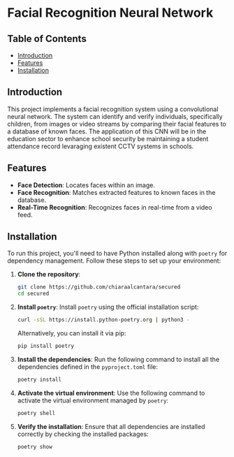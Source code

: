 # Facial Recognition Neural Network

## Table of Contents
- [Introduction](#introduction)
- [Features](#features)
- [Installation](#installation)
<!-- - [Usage](#usage)
- [Dataset](#dataset)
- [Training](#training)
- [Evaluation](#evaluation)
- [Results](#results) -->
<!-- - [Contributing](#contributing) -->
<!-- - [License](#license) -->

## Introduction
This project implements a facial recognition system using a convolutional neural network. The system can identify and verify individuals, specifically children, from images or video streams by comparing their facial features to a database of known faces. The application of this CNN will be in the education sector to enhance school security be maintaining a student attendance record levaraging existent CCTV systems in schools.

## Features
- **Face Detection**: Locates faces within an image.
- **Face Recognition**: Matches extracted features to known faces in the database.
- **Real-Time Recognition**: Recognizes faces in real-time from a video feed.

## Installation
To run this project, you'll need to have Python installed along with `poetry` for dependency management. Follow these steps to set up your environment:

1. **Clone the repository**:
    ```sh
    git clone https://github.com/chiaraalcantara/secured
    cd secured
    ```

2. **Install `poetry`**:
    Install `poetry` using the official installation script:
    ```sh
    curl -sSL https://install.python-poetry.org | python3 -
    ```
    Alternatively, you can install it via pip:
    ```sh
    pip install poetry
    ```

3. **Install the dependencies**:
    Run the following command to install all the dependencies defined in the `pyproject.toml` file:
    ```sh
    poetry install
    ```

4. **Activate the virtual environment**:
    Use the following command to activate the virtual environment managed by `poetry`:
    ```sh
    poetry shell
    ```

5. **Verify the installation**:
    Ensure that all dependencies are installed correctly by checking the installed packages:
    ```sh
    poetry show
    ```


<!-- ## Usage
To use the facial recognition system, follow these steps:

1. **Prepare the dataset**: Place your training images in the `data/train` directory and your testing images in the `data/test` directory.

2. **Train the model**:
    ```sh
    python train.py
    ```

3. **Evaluate the model**:
    ```sh
    python evaluate.py
    ```

4. **Run real-time recognition**:
    ```sh
    python recognize.py
    ```

## Dataset
The dataset should be organized as follows:
```
data/
  ├── train/
  │   ├── person1/
  │   │   ├── image1.jpg
  │   │   ├── image2.jpg
  │   ├── person2/
  │   │   ├── image1.jpg
  │   │   ├── image2.jpg
  ├── test/
      ├── person1/
      │   ├── image1.jpg
      │   ├── image2.jpg
      ├── person2/
      │   ├── image1.jpg
      │   ├── image2.jpg
```

## Training
To train the neural network, use the `train.py` script. This script will load the training images, preprocess them, and train the neural network model.

```sh
python train.py
```

## Evaluation
To evaluate the trained model, use the `evaluate.py` script. This will test the model on the test dataset and print the accuracy and other metrics.

```sh
python evaluate.py
```

## Results
After training and evaluation, you can find the results and metrics in the `results` directory. This will include accuracy, loss plots, and other relevant data. -->

<!-- ## Contributing
Contributions are welcome! Please follow these steps to contribute:

1. Fork the repository.
2. Create a new branch (`git checkout -b feature-branch`).
3. Make your changes.
4. Commit your changes (`git commit -am 'Add new feature'`).
5. Push to the branch (`git push origin feature-branch`).
6. Create a new Pull Request.

## License
This project is licensed under the MIT License. See the [LICENSE](LICENSE) file for details. -->

